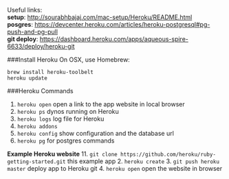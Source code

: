 Useful links:  
**setup**: http://sourabhbajaj.com/mac-setup/Heroku/README.html  
**posgres**: https://devcenter.heroku.com/articles/heroku-postgresql#pg-push-and-pg-pull  
**git deploy**: https://dashboard.heroku.com/apps/aqueous-spire-6633/deploy/heroku-git   


###Install Heroku
On OSX, use Homebrew:  
```
brew install heroku-toolbelt
heroku update
```

###Heroku Commands
  1. `heroku open` open a link to the app website in local browser
  2. `heroku ps` dynos running on Heroku
  3. `heroku logs` log file for Heroku
  4. `heroku addons`
  5. `heroku config` show configuration and the database url
  6. `heroku pg` for postgres commands
  

**Example Heroku website**
  11. `git clone https://github.com/heroku/ruby-getting-started.git` this example app
  2. `heroku create`
  3. `git push heroku master` deploy app to Heroku git
  4. `heroku open` open the website in browser

